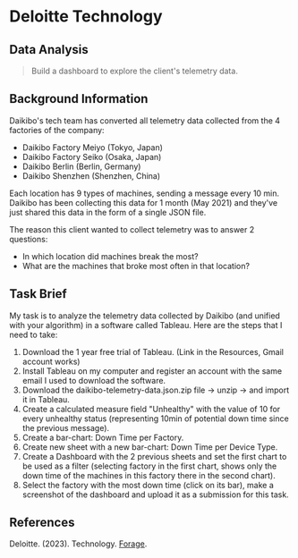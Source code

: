 # Deloitte Technology

## Data Analysis
> Build a dashboard to explore the client's telemetry data.

## Background Information
Daikibo's tech team has converted all telemetry data collected from the 4 factories of the company:

* Daikibo Factory Meiyo (Tokyo, Japan)
* Daikibo Factory Seiko (Osaka, Japan)
* Daikibo Berlin (Berlin, Germany)
* Daikibo Shenzhen (Shenzhen, China)

Each location has 9 types of machines, sending a message every 10 min. Daikibo has been collecting this data for 1 month (May 2021) and 
they've just shared this data in the form of a single JSON file.

The reason this client wanted to collect telemetry was to answer 2 questions:

* In which location did machines break the most?
* What are the machines that broke most often in that location?

## Task Brief
My task is to analyze the telemetry data collected by Daikibo (and unified with your algorithm) in a software called Tableau. 
Here are the steps that I need to take:

1. Download the 1 year free trial of Tableau. (Link in the Resources, Gmail account works)
2. Install Tableau on my computer and register an account with the same email I used to download the software.
3. Download the daikibo-telemetry-data.json.zip file -> unzip -> and import it in Tableau.
4. Create a calculated measure field "Unhealthy" with the value of 10 for every unhealthy status (representing 10min of potential down time since the previous message).
5. Create a bar-chart: Down Time per Factory.
6. Create new sheet with a new bar-chart: Down Time per Device Type.
7. Create a Dashboard with the 2 previous sheets and set the first chart to be used as a filter (selecting factory in the first chart, shows only the down time of the machines in this factory there in the second chart).
8. Select the factory with the most down time (click on its bar), make a screenshot of the dashboard and upload it as a submission for this task.

## References
Deloitte. (2023). Technology. [Forage](https://www.theforage.com/virtual-internships/prototype/YPWCiGNTkr6QxcpEu/Technology?ref=MJvCdpjrnuozuJWcn).
